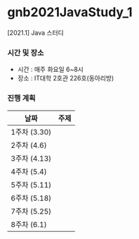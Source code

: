 # gnb2021JavaStudy_1
[2021.1] Java 스터디

### 시간 및 장소
- 시간 : 매주 화요일 6~8시
- 장소 : IT대학 2호관 226호(동아리방)

### 진행 계획
| 날짜 | 주제 |
|------|------|
| 1주차 (3.30) |  |
| 2주차 (4.6) |  |
| 3주차 (4.13) |  |
| 4주차 (5.4) |  |
| 5주차 (5.11) |  |
| 6주차 (5.18) |  |
| 7주차 (5.25) |  |
| 8주차 (6.1) |  |
